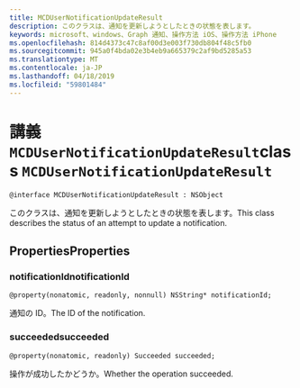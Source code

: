 ```yaml
---
title: MCDUserNotificationUpdateResult
description: このクラスは、通知を更新しようとしたときの状態を表します。
keywords: microsoft、windows、Graph 通知、操作方法 iOS、操作方法 iPhone
ms.openlocfilehash: 814d4373c47c8af00d3e003f730db804f48c5fb0
ms.sourcegitcommit: 945a0f4bda02e3b4eb9a665379c2af9bd5285a53
ms.translationtype: MT
ms.contentlocale: ja-JP
ms.lasthandoff: 04/18/2019
ms.locfileid: "59801484"
---
```

# <a name="class-mcdusernotificationupdateresult"></a><span data-ttu-id="9280b-104">講義`MCDUserNotificationUpdateResult`</span><span class="sxs-lookup"><span data-stu-id="9280b-104">class `MCDUserNotificationUpdateResult`</span></span>

```
@interface MCDUserNotificationUpdateResult : NSObject
```

<span data-ttu-id="9280b-105">このクラスは、通知を更新しようとしたときの状態を表します。</span><span class="sxs-lookup"><span data-stu-id="9280b-105">This class describes the status of an attempt to update a notification.</span></span>

## <a name="properties"></a><span data-ttu-id="9280b-106">Properties</span><span class="sxs-lookup"><span data-stu-id="9280b-106">Properties</span></span>

### <a name="notificationid"></a><span data-ttu-id="9280b-107">notificationId</span><span class="sxs-lookup"><span data-stu-id="9280b-107">notificationId</span></span>
`@property(nonatomic, readonly, nonnull) NSString* notificationId;`

<span data-ttu-id="9280b-108">通知の ID。</span><span class="sxs-lookup"><span data-stu-id="9280b-108">The ID of the notification.</span></span>

### <a name="succeeded"></a><span data-ttu-id="9280b-109">succeeded</span><span class="sxs-lookup"><span data-stu-id="9280b-109">succeeded</span></span>
`@property(nonatomic, readonly) Succeeded succeeded;`

<span data-ttu-id="9280b-110">操作が成功したかどうか。</span><span class="sxs-lookup"><span data-stu-id="9280b-110">Whether the operation succeeded.</span></span> 